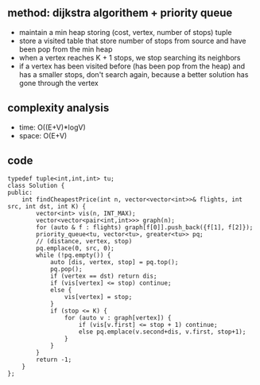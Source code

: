 ## method: dijkstra algorithem + priority queue
- maintain a min heap storing (cost, vertex, number of stops) tuple
- store a visited table that store number of stops from source and have been pop from the min heap
- when a vertex reaches K + 1 stops, we stop searching its neighbors
- if a vertex has been visited before (has been pop from the heap) and has a smaller stops, don't search again, because a better solution has gone through the vertex

## complexity analysis
- time: O((E+V)*logV)
- space: O(E+V)

## code
```
typedef tuple<int,int,int> tu;
class Solution {
public:
    int findCheapestPrice(int n, vector<vector<int>>& flights, int src, int dst, int K) {
        vector<int> vis(n, INT_MAX);
        vector<vector<pair<int,int>>> graph(n);
        for (auto & f : flights) graph[f[0]].push_back({f[1], f[2]});
        priority_queue<tu, vector<tu>, greater<tu>> pq;
        // (distance, vertex, stop)
        pq.emplace(0, src, 0);
        while (!pq.empty()) {
            auto [dis, vertex, stop] = pq.top();
            pq.pop();
            if (vertex == dst) return dis;
            if (vis[vertex] <= stop) continue;
            else {
                vis[vertex] = stop;
            }
            if (stop <= K) {
                for (auto v : graph[vertex]) {
                    if (vis[v.first] <= stop + 1) continue;
                    else pq.emplace(v.second+dis, v.first, stop+1);
                }
            }
        }
        return -1;
    }
};
```
